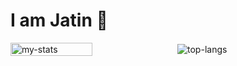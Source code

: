 # I am Jatin 👋

<div style="display: flex; align-items: center; gap: 10px;">
  <img alt="my-stats" width = "51%" src="https://github-readme-stats.vercel.app/api?username=vercetti322&show_icons=true"/>
  <img alt="top-langs" src="https://github-readme-stats.vercel.app/api/top-langs/?username=vercetti322&hide=jupyter%20notebook&langs_count=8&layout=compact"/>
</div>



